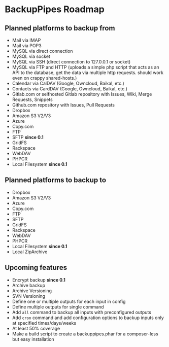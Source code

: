 # BackupPipes Roadmap

## Planned platforms to backup from

* Mail via IMAP
* Mail via POP3
* MySQL via direct connection
* MySQL via socket
* MySQL via SSH (direct connection to 127.0.0.1 or socket)
* MySQL via FTP and HTTP (uploads a simple php script that acts as an API to the database, get the data via multiple http requests. should work even on crappy shared-hosts.)
* Calendar via CalDAV (Google, Owncloud, Baikal, etc.)
* Contacts via CardDAV (Google, Owncloud, Baikal, etc.)
* Gitlab.com or selfhosted Gitlab repository with Issues, Wiki, Merge Requests, Snippets
* Github.com repository with Issues, Pull Requests
* Dropbox
* Amazon S3 V2/V3
* Azure
* Copy.com
* FTP
* SFTP **since 0.1**
* GridFS
* Rackspace
* WebDAV
* PHPCR
* Local Filesystem **since 0.1**

## Planned platforms to backup to

* Dropbox
* Amazon S3 V2/V3
* Azure
* Copy.com
* FTP
* SFTP
* GridFS
* Rackspace
* WebDAV
* PHPCR
* Local Filesystem **since 0.1**
* Local ZipArchive

## Upcoming features

* Encrypt backup **since 0.1**
* Archive backup
* Archive Versioning
* SVN Versioning
* Define one or multiple outputs for each input in config
* Define multiple outputs for single command
* Add `all` command to backup all inputs with preconfigured outputs
* Add `cron` command and add configuration options to backup inputs only at specified times/days/weeks
* At least 50% coverage
* Make a build script to create a backuppipes.phar for a composer-less but easy installation